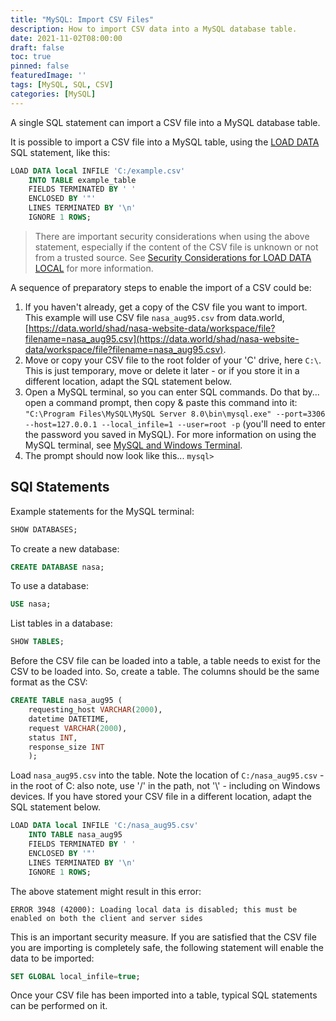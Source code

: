 ```yaml
---
title: "MySQL: Import CSV Files"
description: How to import CSV data into a MySQL database table. 
date: 2021-11-02T08:00:00
draft: false
toc: true
pinned: false
featuredImage: ''
tags: [MySQL, SQL, CSV]
categories: [MySQL]
---
```


A single SQL statement can import a CSV file into a MySQL database table. 

<!--more-->

It is possible to import a CSV file into a MySQL table, using the [LOAD DATA](https://dev.mysql.com/doc/refman/5.6/en/load-data.html) SQL statement, like this:

```sql
LOAD DATA local INFILE 'C:/example.csv'
    INTO TABLE example_table
    FIELDS TERMINATED BY ' '
    ENCLOSED BY '"'
    LINES TERMINATED BY '\n'
    IGNORE 1 ROWS;
```

> There are important security considerations when using the above statement, especially if the content of the CSV file is unknown or not from a trusted source. See [Security Considerations for LOAD DATA LOCAL](https://dev.mysql.com/doc/mysql-security-excerpt/8.0/en/load-data-local-security.html) for more information.

A sequence of preparatory steps to enable the import of a CSV could be:

1. If you haven't already, get a copy of the CSV file you want to import.  This example will use CSV file ```nasa_aug95.csv``` from data.world, [https://data.world/shad/nasa-website-data/workspace/file?filename=nasa_aug95.csv](https://data.world/shad/nasa-website-data/workspace/file?filename=nasa_aug95.csv).
1. Move or copy your CSV file to the root folder of your 'C' drive, here ```C:\```.  This is just temporary, move or delete it later - or if you store it in a different location, adapt the SQL statement below.
1. Open a MySQL terminal, so you can enter SQL commands.  Do that by... open a command prompt, then copy & paste this command into it:  ```"C:\Program Files\MySQL\MySQL Server 8.0\bin\mysql.exe" --port=3306 --host=127.0.0.1 --local_infile=1 --user=root -p``` (you'll need to enter the password you saved in MySQL).  For more information on using the MySQL terminal, see [MySQL and Windows Terminal](https://upyesp.org/posts/mysql-windows-terminal/).
1. The prompt should now look like this... ```mysql>```

## SQl Statements

Example statements for the MySQL terminal:

```sql
SHOW DATABASES;
```

To create a new database:

```sql
CREATE DATABASE nasa;
```

To use a database:

```sql
USE nasa;
```

List tables in a database:

```sql
SHOW TABLES;
```

Before the CSV file can be loaded into a table, a table needs to exist for the CSV to be loaded into.  So, create a table.  The columns should be the same format as the CSV:

```sql
CREATE TABLE nasa_aug95 (
    requesting_host VARCHAR(2000),
    datetime DATETIME,
    request VARCHAR(2000),
    status INT,
    response_size INT
    );
```

Load ```nasa_aug95.csv``` into the table. Note the location of ```C:/nasa_aug95.csv``` - in the root of C: also note, use '/' in the path, not '\\' - including on Windows devices. If you have stored your CSV file in a different location, adapt the SQL statement below.

```sql
LOAD DATA local INFILE 'C:/nasa_aug95.csv'
    INTO TABLE nasa_aug95
    FIELDS TERMINATED BY ' '
    ENCLOSED BY '"'
    LINES TERMINATED BY '\n'
    IGNORE 1 ROWS;
```

The above statement might result in this error:

```text
ERROR 3948 (42000): Loading local data is disabled; this must be enabled on both the client and server sides
```

This is an important security measure. If you are satisfied that the CSV file you are importing is completely safe, the following statement will enable the data to be imported:

```sql
SET GLOBAL local_infile=true;
```

Once your CSV file has been imported into a table, typical SQL statements can be performed on it.